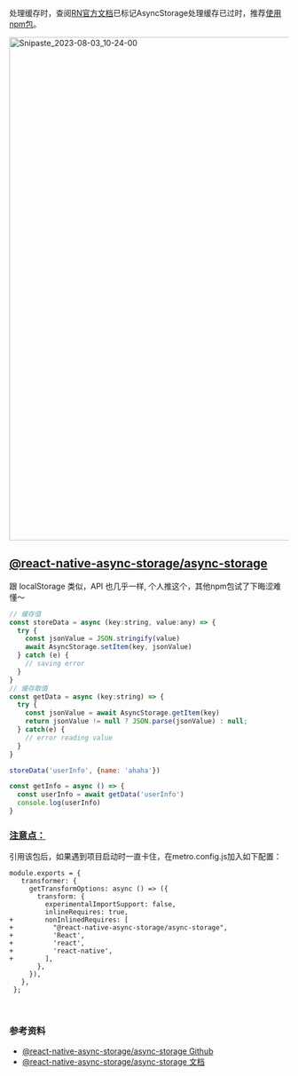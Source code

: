 处理缓存时，查阅[RN官方文档](https://reactnative.cn/docs/asyncstorage)已标记AsyncStorage处理缓存已过时，推荐[使用npm包](https://reactnative.directory/?search=storage)。

<img width="907" alt="Snipaste_2023-08-03_10-24-00" src="https://github.com/yang1212/collection-about/assets/17806205/af4d4459-f6cc-4d21-82ba-8241cd88d2db">


## [@react-native-async-storage/async-storage](https://react-native-async-storage.github.io/async-storage/docs/install/)

跟 localStorage 类似，API 也几乎一样, 个人推这个，其他npm包试了下晦涩难懂～

````javaScript
// 缓存值
const storeData = async (key:string, value:any) => {
  try {
    const jsonValue = JSON.stringify(value)
    await AsyncStorage.setItem(key, jsonValue)
  } catch (e) {
    // saving error
  }
}
// 缓存取值
const getData = async (key:string) => {
  try {
    const jsonValue = await AsyncStorage.getItem(key)
    return jsonValue != null ? JSON.parse(jsonValue) : null;
  } catch(e) {
    // error reading value
  }
} 
````
````javaScript
storeData('userInfo', {name: 'ahaha'})

const getInfo = async () => {
  const userInfo = await getData('userInfo')
  console.log(userInfo)
} 
````

### [注意点：](https://react-native-async-storage.github.io/async-storage/docs/help/troubleshooting)
引用该包后，如果遇到项目启动时一直卡住，在metro.config.js加入如下配置：
```
module.exports = {
   transformer: {
     getTransformOptions: async () => ({
       transform: {
         experimentalImportSupport: false,
         inlineRequires: true,
+        nonInlinedRequires: [
+          "@react-native-async-storage/async-storage",
+          'React',
+          'react',
+          'react-native',
+        ],
       },
     }),
   },
 };
```

<br/>

### 参考资料
* [@react-native-async-storage/async-storage Github](https://github.com/react-native-async-storage/async-storage)
* [@react-native-async-storage/async-storage 文档](https://react-native-async-storage.github.io/async-storage/docs/install/)

<br/>
